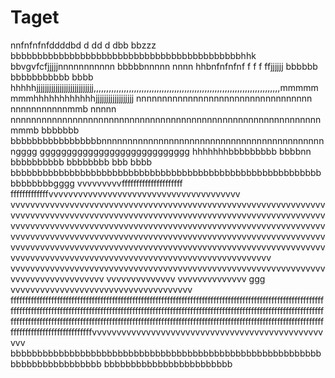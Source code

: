 # Taget
nnfnfnfnfddddbd d dd d dbb     bbzzz bbbbbbbbbbbbbbbbbbbbbbbbbbbbbbbbbbbbbbbbbbbhhk bbvgvfcfjjjjjnnnnnnnnnnn  bbbbbnnnnn  nnnn   hhbnfnfnfnf f f f ffjjjjjj bbbbbb   bbbbbbbbbbb  bbbb  hhhhhjjjjjjjjjjjjjjjjjjjjjjjjjjj,,,,,,,,,,,,,,,,,,,,,,,,,,,,,,,,,,,,,,,,,,,,,,,,,,,,,,,,,,,,,,,,,,,,,,,,,,mmmmmmmmhhhhhhhhhhhhjjjjjjjjjjjjjjjjjj    nnnnnnnnnnnnnnnnnnnnnnnnnnnnnnnnnn nnnnnnnnnnnmmb               nnnnn  nnnnnnnnnnnnnnnnnnnnnnnnnnnnnnnnnnnnnnnnnnnnnnnnnnnnnnnnnnnnmmmb bbbbbbb bbbbbbbbbbbbbbbbbnnnnnnnnnnnnnnnnnnnnnnnnnnnnnnnnnnnnnnnnnnnngggg gggggggggggggggggggggggggggg  hhhhhhhbbbbbbbbb bbbbnn  bbbbbbbbbb   bbbbbbbb  bbb     bbbb  bbbbbbbbbbbbbbbbbbbbbbbbbbbbbbbbbbbbbbbbbbbbbbbbbbbbbbbbbbbbbbbbbbgggg   vvvvvvvvvfffffffffffffffffffff     fffffffffffffvvvvvvvvvvvvvvvvvvvvvvvvvvvvvvvvvvvvvvv        vvvvvvvvvvvvvvvvvvvvvvvvvvvvvvvvvvvvvvvvvvvvvvvvvvvvvvvvvvvvvvvvvvvvvvvvvvvvvvvvvvvvvvvvvvvvvvvvvvvvvvvvvvvvvvvvvvvvvvvvvvvvvvvvvvvvvvvvvvvvvvvvvvvvvvvvvvvvvvvvvvvvvvvvvvvvvvvvvvvvvvvvvvvvvvvvvvvvvvvvvvvvvvvvvvvvvvvvvvvvvvvvvvvvvvvvvvvvvvvvvvvvvvvvvvvvvvvvvvvvvvvvvvvvvvvvvvvvvvvvvvvvvvvvvvvvvvvvvvvvvvvvvvvvvvvvvvvvvvvvvvvvvvvvvvvvvvvvvvvvvvvvvvvvvvvvvvvvvvvvvvvvvvvvvvvvv     vvvvvvvvvvvvvvvvvvvvvvvvvvvvvvvvvvvvvvvvvvvvvvvvvvvvvvvvvvvvvvvvvvvvvvvvvvvvvvvvvvv   vvvvvvvvvvvvvv                                                                                                                                                                                                                            vvvvvvvvvvvvvv   ggg                            vvvvvvvvvvvvvvvvvvvvvvvvvvvvvvvvvvvvv                                                    ffffffffffffffffffffffffffffffffffffffffffffffffffffffffffffffffffffffffffffffffffffffffffffffffffffffffffffffffffffffffffffffffffffffffffffffffffffffffffffffffffffffffffffffffffffffffffffffffffffffffffffffffffffffffffffffffffffffffffffffffffffffffffffffffffffffffffffffffffffffffffffffffffffffffffffffffffffffffffffffffffffffffffffffffffffffffffffffffvvvvvvvvvvvvvvvvvvvvvvvvvvvvvvvvvvvvvvvvvvvvvvvvvv   bbbbbbbbbbbbbbbbbbbbbbbbbbbbbbbbbbbbbbbbbbbbbbbbbbbbbbbbbbbbbbbbbbbbbbbbbbb                                        bbbbbbbbbbbbbbbbbbbbbbbb